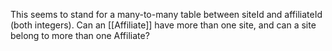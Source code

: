 This seems to stand for a many-to-many table between siteId and affiliateId (both integers). Can an [[Affiliate]] have more than one site, and can a site belong to more than one Affiliate? 